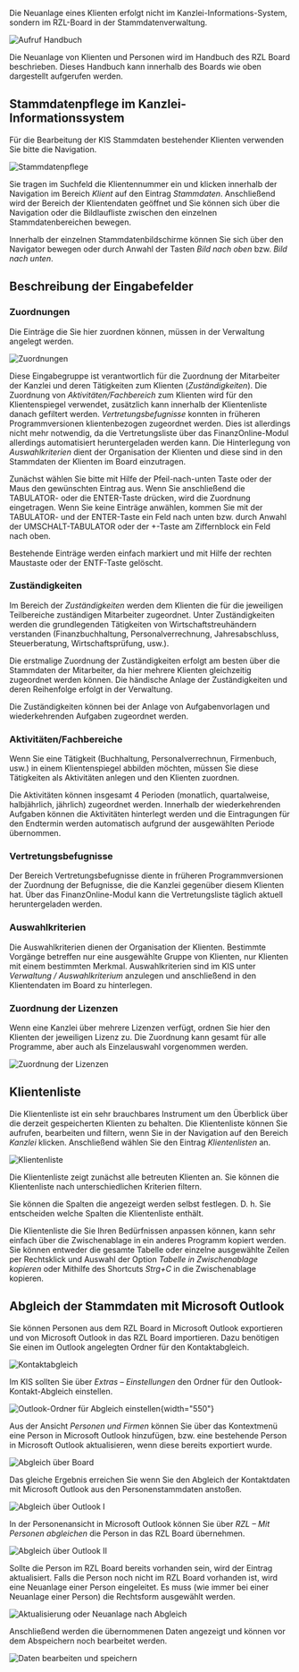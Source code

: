Die Neuanlage eines Klienten erfolgt nicht im
Kanzlei-Informations-System, sondern im RZL-Board in der
Stammdatenverwaltung.

![Aufruf Handbuch](<img/image260.png>)

Die Neuanlage von Klienten und Personen wird im Handbuch des RZL Board
beschrieben. Dieses Handbuch kann innerhalb des Boards wie oben
dargestellt aufgerufen werden.

## Stammdatenpflege im Kanzlei-Informationssystem

Für die Bearbeitung der KIS Stammdaten bestehender Klienten verwenden
Sie bitte die Navigation.

![Stammdatenpflege](<img/image261.png>)

Sie tragen im Suchfeld die Klientennummer ein und klicken innerhalb der
Navigation im Bereich *Klient* auf den Eintrag *Stammdaten*.
Anschließend wird der Bereich der Klientendaten geöffnet und Sie können
sich über die Navigation oder die Bildlaufliste zwischen den einzelnen
Stammdatenbereichen bewegen.

Innerhalb der einzelnen Stammdatenbildschirme können Sie sich über den
Navigator bewegen oder durch Anwahl der Tasten *Bild nach oben* bzw.
*Bild nach unten*.

## Beschreibung der Eingabefelder

### Zuordnungen

Die Einträge die Sie hier zuordnen können, müssen in der Verwaltung
angelegt werden.

![Zuordnungen](<img/image262.png>)

Diese Eingabegruppe ist verantwortlich für die Zuordnung der Mitarbeiter
der Kanzlei und deren Tätigkeiten zum Klienten (*Zuständigkeiten*). Die
Zuordnung von *Aktivitäten­/Fachbereich* zum Klienten wird für den
Klientenspiegel verwendet, zusätzlich
kann innerhalb der Klientenliste danach gefiltert werden.
*Vertretungsbefugnisse* konnten in früheren Programmversionen
klientenbezogen zugeordnet werden. Dies ist allerdings nicht mehr
notwendig, da die Vertretungsliste über das FinanzOnline-Modul
allerdings automatisiert heruntergeladen werden kann. Die Hinterlegung
von *Auswahl­kriterien* dient der Organisation der Klienten und diese
sind in den Stammdaten der Klienten im Board einzutragen.

Zunächst wählen Sie bitte mit Hilfe der Pfeil-nach-unten Taste oder der
Maus den gewünschten Eintrag aus. Wenn Sie anschließend die TABULATOR-
oder die ENTER-Taste drücken, wird die Zuordnung eingetragen. Wenn Sie
keine Einträge anwählen, kommen Sie mit der TABULATOR- und der
ENTER-Taste ein Feld nach unten bzw. durch Anwahl der UMSCHALT-TABULATOR
oder der +-Taste am Ziffernblock ein Feld nach oben.

Bestehende Einträge werden einfach markiert und mit Hilfe der rechten
Maustaste oder der ENTF-Taste gelöscht.

### Zuständigkeiten

Im Bereich der *Zuständigkeiten* werden dem Klienten die für die
jeweiligen Teilbereiche zuständigen Mitarbeiter zugeordnet. Unter
Zuständigkeiten werden die grundlegenden Tätigkeiten von
Wirtschaftstreuhändern verstanden (Finanzbuchhaltung,
Personalverrechnung, Jahresabschluss, Steuerberatung,
Wirtschaftsprüfung, usw.).

Die erstmalige Zuordnung der Zuständigkeiten erfolgt am besten über die
Stammdaten der Mitarbeiter, da hier mehrere Klienten gleichzeitig
zugeordnet werden können.
Die händische Anlage der Zuständigkeiten und deren Reihenfolge erfolgt
in der Verwaltung.

Die Zuständigkeiten können bei der Anlage von Aufgabenvorlagen und wiederkehrenden Aufgaben zugeordnet werden.

### Aktivitäten/Fachbereiche

Wenn Sie eine Tätigkeit (Buchhaltung, Personalverrechnun, Firmenbuch,
usw.) in einem Klientenspiegel abbilden möchten, müssen Sie diese
Tätigkeiten als Aktivitäten anlegen und den Klienten zuordnen.

Die Aktivitäten können insgesamt 4 Perioden (monatlich, quartalweise,
halbjährlich, jährlich) zugeordnet werden. Innerhalb der wiederkehrenden
Aufgaben können die Aktivitäten hinterlegt werden und die Eintragungen
für den Endtermin werden automatisch aufgrund der ausgewählten Periode
übernommen.

### Vertretungsbefugnisse

Der Bereich Vertretungsbefugnisse diente in früheren Programmversionen
der Zuordnung der Befugnisse, die die Kanzlei gegenüber diesem Klienten
hat. Über das FinanzOnline-Modul kann die Vertretungsliste täglich
aktuell heruntergeladen werden.

### Auswahlkriterien

Die Auswahlkriterien dienen der Organisation der Klienten. Bestimmte
Vorgänge betreffen nur eine ausgewählte Gruppe von Klienten, nur
Klienten mit einem bestimmten Merkmal. Auswahlkriterien sind im KIS
unter *Verwaltung / Auswahlkriterium* anzulegen und anschließend in den
Klientendaten im Board zu hinterlegen.

### Zuordnung der Lizenzen

Wenn eine Kanzlei über mehrere Lizenzen verfügt, ordnen Sie hier den
Klienten der jeweiligen Lizenz zu. Die Zuordnung kann gesamt für alle
Programme, aber auch als Einzelauswahl vorgenommen werden.

![Zuordnung der Lizenzen](<img/image263.png>)

## Klientenliste

Die Klientenliste ist ein sehr brauchbares Instrument um den Überblick
über die derzeit gespeicherten Klienten zu behalten. Die Klientenliste
können Sie aufrufen, bearbeiten und filtern, wenn Sie in der Navigation
auf den Bereich *Kanzlei* klicken. Anschließend wählen Sie den Eintrag
*Klientenlisten* an.

![Klientenliste](<img/image264.png>)

Die Klientenliste zeigt zunächst alle betreuten Klienten an. Sie können
die Klientenliste nach unterschiedlichen Kriterien filtern.

Sie können die Spalten die angezeigt werden selbst festlegen. D. h. Sie
entscheiden welche Spalten die Klientenliste enthält.

Die Klientenliste die Sie Ihren Bedürfnissen anpassen können, kann sehr
einfach über die Zwischenablage in ein anderes Programm kopiert werden.
Sie können entweder die gesamte Tabelle oder einzelne ausgewählte Zeilen
per Rechtsklick und Auswahl der Option *Tabelle in Zwischenablage
kopieren* oder Mithilfe des Shortcuts *Strg+C* in die Zwischenablage
kopieren.

## Abgleich der Stammdaten mit Microsoft Outlook 

Sie können Personen aus dem RZL Board in Microsoft Outlook exportieren
und von Microsoft Outlook in das RZL Board importieren. Dazu benötigen
Sie einen im Outlook angelegten Ordner für den Kontaktabgleich.

![Kontaktabgleich](<img/image265.png>)

Im KIS sollten Sie über *Extras – Einstellungen* den Ordner für den
Outlook-Kontakt-Abgleich einstellen.

![Outlook-Ordner für Abgleich einstellen](<img/image266.png>){width="550"}

Aus der Ansicht *Personen und Firmen* können Sie über das Kontextmenü eine Person in Microsoft Outlook hinzufügen, bzw. eine
bestehende Person in Microsoft Outlook aktualisieren, wenn diese bereits
exportiert wurde.

![Abgleich über Board](<img/image267.png>)

Das gleiche Ergebnis erreichen Sie wenn Sie den Abgleich der
Kontaktdaten mit Microsoft Outlook aus den Personenstammdaten
anstoßen.

![Abgleich über Outlook I](<img/image268.png>)

In der Personenansicht in Microsoft Outlook können Sie über *RZL – Mit Personen abgleichen* die Person in das RZL Board übernehmen.

![Abgleich über Outlook II](<img/image269.png>)

Sollte die Person im RZL Board bereits vorhanden sein, wird der Eintrag
aktualisiert. Falls die Person noch nicht im RZL Board vorhanden ist,
wird eine Neuanlage einer Person eingeleitet. Es muss (wie immer bei
einer Neuanlage einer Person) die Rechtsform ausgewählt werden.

![Aktualisierung oder Neuanlage nach Abgleich](<img/image270.png>)

Anschließend werden die übernommenen Daten angezeigt und können vor dem
Abspeichern noch bearbeitet werden.

![Daten bearbeiten und speichern](<img/image271.png>)